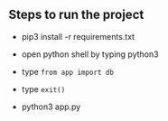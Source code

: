 ## Steps to run the project

- pip3 install -r requirements.txt

- open python shell by typing python3

- type `from app import db`

- type `exit()`

- python3 app.py
